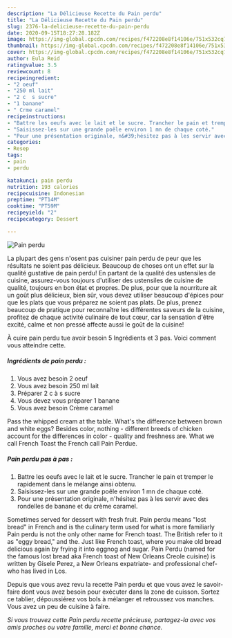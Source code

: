 ```yaml
---
description: "La Délicieuse Recette du Pain perdu"
title: "La Délicieuse Recette du Pain perdu"
slug: 2376-la-delicieuse-recette-du-pain-perdu
date: 2020-09-15T18:27:28.182Z
image: https://img-global.cpcdn.com/recipes/f472208e8f14106e/751x532cq70/pain-perdu-photo-principale-de-la-recette.jpg
thumbnail: https://img-global.cpcdn.com/recipes/f472208e8f14106e/751x532cq70/pain-perdu-photo-principale-de-la-recette.jpg
cover: https://img-global.cpcdn.com/recipes/f472208e8f14106e/751x532cq70/pain-perdu-photo-principale-de-la-recette.jpg
author: Eula Reid
ratingvalue: 3.5
reviewcount: 8
recipeingredient:
- "2 oeuf"
- "250 ml lait"
- "2 c  s sucre"
- "1 banane"
- " Crme caramel"
recipeinstructions:
- "Battre les oeufs avec le lait et le sucre. Trancher le pain et tremper le rapidement dans le mélange ainsi obtenu."
- "Saisissez-les sur une grande poêle environ 1 mn de chaque coté."
- "Pour une présentation originale, n&#39;hésitez pas à les servir avec des rondelles de banane et du crème caramel."
categories:
- Resep
tags:
- pain
- perdu

katakunci: pain perdu 
nutrition: 193 calories
recipecuisine: Indonesian
preptime: "PT14M"
cooktime: "PT59M"
recipeyield: "2"
recipecategory: Dessert

---
```



![Pain perdu](https://img-global.cpcdn.com/recipes/f472208e8f14106e/751x532cq70/pain-perdu-photo-principale-de-la-recette.jpg)

La plupart des gens n'osent pas cuisiner pain perdu de peur que les résultats ne soient pas délicieux. Beaucoup de choses ont un effet sur la qualité gustative de pain perdu! En partant de la qualité des ustensiles de cuisine, assurez-vous toujours d'utiliser des ustensiles de cuisine de qualité, toujours en bon état et propres. De plus, pour que la nourriture ait un goût plus délicieux, bien sûr, vous devez utiliser beaucoup d'épices pour que les plats que vous préparez ne soient pas plats. De plus, prenez beaucoup de pratique pour reconnaître les différentes saveurs de la cuisine, profitez de chaque activité culinaire de tout cœur, car la sensation d'être excité, calme et non pressé affecte aussi le goût de la cuisine!

<!--inarticleads1-->

À cuire pain perdu tue avoir besoin 5 Ingrédients et 3 pas. Voici comment vous atteindre cette.

##### Ingrédients de pain perdu :

1. Vous avez besoin 2 oeuf
1. Vous avez besoin 250 ml lait
1. Préparer 2 c à s sucre
1. Vous devez vous préparer 1 banane
1. Vous avez besoin  Crème caramel


Pass the whipped cream at the table. What&#39;s the difference between brown and white eggs? Besides color, nothing - different breeds of chicken account for the differences in color - quality and freshness are. What we call French Toast the French call Pain Perdue. 

<!--inarticleads2-->

##### Pain perdu pas à pas :

1. Battre les oeufs avec le lait et le sucre. Trancher le pain et tremper le rapidement dans le mélange ainsi obtenu.
1. Saisissez-les sur une grande poêle environ 1 mn de chaque coté.
1. Pour une présentation originale, n&#39;hésitez pas à les servir avec des rondelles de banane et du crème caramel.


Sometimes served for dessert with fresh fruit. Pain perdu means &#34;lost bread&#34; in French and is the culinary term used for what is more familiarly Pain perdu is not the only other name for French toast. The British refer to it as &#34;eggy bread,&#34; and the. Just like French toast, where you make old bread delicious again by frying it into eggnog and sugar. Pain Perdu (named for the famous lost bread aka French toast of New Orleans Creole cuisine) is written by Gisele Perez, a New Orleans expatriate- and professional chef- who has lived in Los. 

<!--inarticleads1-->

<p>
Depuis que vous avez revu la recette Pain perdu et que vous avez le savoir-faire dont vous avez besoin pour exécuter dans la zone de cuisson. Sortez ce tablier, dépoussiérez vos bols à mélanger et retroussez vos manches. Vous avez un peu de cuisine à faire.
</p>

<p>
<i>Si vous trouvez cette Pain perdu recette précieuse, partagez-la avec vos amis proches ou votre famille, merci et bonne chance.</i>
</p>
